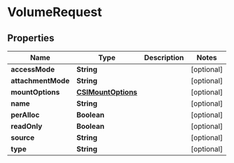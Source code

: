 

# VolumeRequest


## Properties

Name | Type | Description | Notes
------------ | ------------- | ------------- | -------------
**accessMode** | **String** |  |  [optional]
**attachmentMode** | **String** |  |  [optional]
**mountOptions** | [**CSIMountOptions**](CSIMountOptions.md) |  |  [optional]
**name** | **String** |  |  [optional]
**perAlloc** | **Boolean** |  |  [optional]
**readOnly** | **Boolean** |  |  [optional]
**source** | **String** |  |  [optional]
**type** | **String** |  |  [optional]



